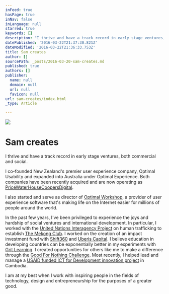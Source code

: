 ```yaml
---
inFeed: true
hasPage: true
inNav: false
inLanguage: null
starred: true
keywords: []
description: "I thrive and have a track record in early stage ventures, both commercial and social.\_"
datePublished: '2016-03-22T21:37:30.821Z'
dateModified: '2016-03-22T21:36:33.753Z'
title: Sam creates
author: []
sourcePath: _posts/2016-03-20-sam-creates.md
published: true
authors: []
publisher:
  name: null
  domain: null
  url: null
  favicon: null
url: sam-creates/index.html
_type: Article

---
```

![](https://the-grid-user-content.s3-us-west-2.amazonaws.com/8d2ed128-4a82-4b0a-9b15-c8aeb0ff1b9f.jpg)

# Sam creates

I thrive and have a track record in early stage ventures, both commercial and social. 

I co-founded New Zealand's premier user experience company, Optimal Usability and expanded into Australia under Optimal Experience. Both companies have been recently acquired and are now operating as [PriceWaterHouseCoopers][0][Digital][1].

I also started and serve as director of [Optimal Workshop][2], a provider of user experience software that's making life on the Internet easier for millions of people around the world.

In the past few years, I've been privileged to experience the joys and hardship of social ventures and international development. In particular, I worked with the [United Nations Interagency Project][3] on human trafficking to establish [The Mekong Club][4]. I worked on the creation of an impact investment fund  with [Shift360][5] and [Uberis Capital][6]. I believe education in developing countries can be exponentially better in my experiments with [Grit Learning][7]. I created opportunities for others like me to make a difference through the [Good For Nothing Challenge][8]. Most recently, I helped lead and manage a [USAID funded ICT for Development innovation project][9] in Cambodia. 

I am at my best when I work with inspiring people in the fields of technology, design and entrepreneurship for the purposes of a greater good.

[0]: null
[1]: https://digital.pwc.co.nz/
[2]: http://www.optimalworkshop.com/
[3]: http://www.no-trafficking.org/index.html
[4]: http://themekongclub.org/
[5]: http://www.shift360.ch/
[6]: http://www.uberiscapital.com/home/
[7]: http://gritlearning.com/
[8]: http://www.gfnchallenge.org/
[9]: http://www.development-innovations.org/